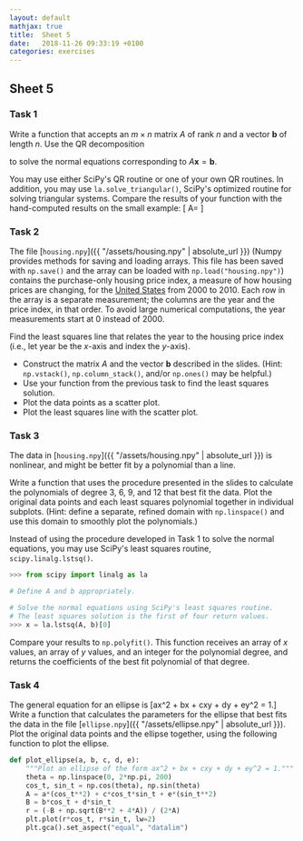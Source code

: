 ```yaml
---
layout: default
mathjax: true
title:  Sheet 5
date:   2018-11-26 09:33:19 +0100
categories: exercises 
---
```


## Sheet 5





### Task 1



Write a function that accepts an $m \times n$ matrix $A$ of rank $n$ and
a vector $\mathbf{b}$ of length $n$.  Use the QR decomposition
<!--
\[
\begin{array}{cccc}
\nonumber
A^{\mathsf T} A\widehat{\mathbf{x}} &= A^{\mathsf T} \mathbf{b} \\ \nonumber
(Q R)^{\mathsf T} Q R  \widehat{\mathbf{x}}
&= (Q R)^{\mathsf T} \mathbf{b} \\ \nonumber
 R^{\mathsf T} Q^{\mathsf T} Q R  \widehat{\mathbf{x}}
&=  R^{\mathsf T} Q^{\mathsf T} \mathbf{b} \\ \nonumber
 R^{\mathsf T} R \widehat{\mathbf{x}}
&=  R^{\mathsf T} Q^{\mathsf T} \mathbf{b} \\
 R \widehat{\mathbf{x}}
&= Q^{\mathsf T} \mathbf{b}
\end{array}
\]
-->
to solve the normal equations corresponding to $A\mathbf{x} =
\mathbf{b}$.

You may use either SciPy's QR routine or one of your own QR routines.
In addition, you may use `la.solve_triangular()`, SciPy's optimized
routine for solving triangular systems. Compare the results of your
function with the hand-computed results on the small example: \[ A= \]



### Task 2


The file [`housing.npy`]({{ "/assets/housing.npy" | absolute_url }}) (Numpy provides methods for saving and loading
arrays. This file has been saved with `np.save()` and the array can be
loaded with `np.load("housing.npy")`) contains the purchase-only housing
price index, a measure of how housing prices are changing, for the
[United States](http://www.fhfa.gov/DataTools/Downloads/Pages/House-Price-Index.aspx)
from 2000 to 2010. Each row in the array is a separate measurement; the
columns are the year and the price index, in that order.  To avoid large
numerical computations, the year measurements start at 0 instead of
2000.

Find the least squares line that relates the year to the housing price
index (i.e., let year be the $x$-axis and index the $y$-axis).


- Construct the matrix $A$ and the vector $\mathbf{b}$ described in the
    slides. (Hint: `np.vstack()`, `np.column_stack()`, and/or
    `np.ones()` may be helpful.)
- Use your function from the previous task to find the least squares solution.
- Plot the data points as a scatter plot.
- Plot the least squares line with the scatter plot.




### Task 3


The data in [`housing.npy`]({{ "/assets/housing.npy" | absolute_url }}) is nonlinear, and might be better fit by a
polynomial than a line.

Write a function that uses the procedure presented in the slides to
calculate the polynomials of degree $3$, $6$, $9$, and $12$ that best
fit the data.  Plot the original data points and each least squares
polynomial together in individual subplots. (Hint: define a separate,
refined domain with `np.linspace()` and use this domain to smoothly
plot the polynomials.)

Instead of using the procedure developed in Task 1 to solve the normal
equations, you may use SciPy's least squares routine,
`scipy.linalg.lstsq()`.

```Python
>>> from scipy import linalg as la

# Define A and b appropriately.

# Solve the normal equations using SciPy's least squares routine.
# The least squares solution is the first of four return values.
>>> x = la.lstsq(A, b)[0]
```

Compare your results to `np.polyfit()`.  This function receives an
array of $x$ values, an array of $y$ values, and an integer for the
polynomial degree, and returns the coefficients of the best fit
polynomial of that degree.

<!--
\begin{comment}
\begin{lstlisting}
# Generate some random data close to the line y = x^2 - 3x + 2.
>>> x = np.linspace(0, 10, 20)
>>> y = x**2 - 3*x + 2 + np.random.randn(20)

# Use np.polyfit() to calculate the best fit 2nd degree polynomial.
>>> coeffs = np.polyfit(x, y, 2)

>>> domain = np.linspace(0, 10, 200)
>>> plt.plot(x, y, 'k*')
>>> plt.plot(domain, np.polyval(coeffs, domain))
>>> plt.show()
\end{lstlisting}
-->





### Task 4

The general equation for an ellipse is
\[ax^2 + bx + cxy + dy + ey^2 = 1.\] Write a function that calculates
the parameters for the ellipse that best fits the data in the file
[`ellipse.npy`]({{ "/assets/ellipse.npy" | absolute_url }}).  Plot the
original data points and the ellipse together, using the following
function to plot the ellipse.

```Python
def plot_ellipse(a, b, c, d, e):
    """Plot an ellipse of the form ax^2 + bx + cxy + dy + ey^2 = 1."""
    theta = np.linspace(0, 2*np.pi, 200)
    cos_t, sin_t = np.cos(theta), np.sin(theta)
    A = a*(cos_t**2) + c*cos_t*sin_t + e*(sin_t**2)
    B = b*cos_t + d*sin_t
    r = (-B + np.sqrt(B**2 + 4*A)) / (2*A)
    plt.plot(r*cos_t, r*sin_t, lw=2)
    plt.gca().set_aspect("equal", "datalim")
```



